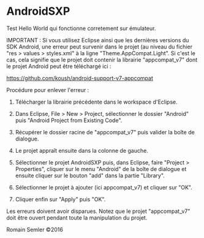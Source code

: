 # AndroidSXP
Test Hello World qui fonctionne corretement sur émulateur. 

IMPORTANT : Si vous utilisez Eclipse ainsi que les dernières versions du SDK Android, une erreur peut survenir dans le projet (au niveau du fichier "res > values > styles.xml" à la ligne "Theme.AppCompat.Light".
Si c'est le cas, cela signifie que le projet doit contenir la librairie "appcompat_v7" dont le projet Android peut être téléchargé ici :

https://github.com/koush/android-support-v7-appcompat

Procédure pour enlever l'erreur :

1) Télécharger la librairie précédente dans le workspace d'Eclipse.

2) Dans Eclipse, File > New > Project, sélectionner le dossier "Android" puis "Android Project from Existing Code".

3) Récupérer le dossier racine de "appcompat_v7" puis valider la boîte de dialogue.

4) Le projet appraît ensuite dans la colonne de gauche.

5) Sélectionner le projet AndroidSXP puis, dans Eclipse, faire "Project > Properties", cliquer sur le menu "Android" de la boîte de dialogue et ensuite cliquer sur le bouton "add" dans la partie "Library".

6) Sélectionner le projet à ajouter (ici appcompat_v7) et cliquer sur "OK".

7) Cliquer enfin sur "Apply" puis "OK".

Les erreurs doivent avoir disparues. 
Notez que le projet "appcompat_v7" doit être ouvert pendant toute la manipulation du projet.

Romain Semler ©2016
